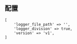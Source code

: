 ## 配置

    [
        'logger_file_path' => '',
        'logger_division' => true,
        'version' => 'v1',
    ]
